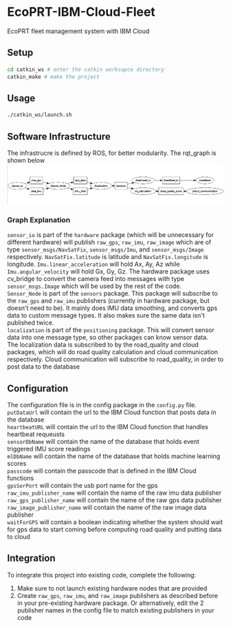 # EcoPRT-IBM-Cloud-Fleet
EcoPRT fleet management system with IBM Cloud



## Setup
``` bash
cd catkin_ws # enter the catkin worksapce directory
catkin_make # make the project
```

## Usage
``` bash
./catkin_ws/launch.sh
```

## Software Infrastructure
The infrastrucre is defined by ROS, for better modularity. The rqt_graph is shown below\
![Click here if image doesn't appear](https://github.com/imoghul/EcoPRT-IBM-Cloud-Fleet/blob/main/ros%20infrastructure.png)
### Graph Explanation
`sensor_io` is part of the `hardware` package (which will be unnecessary for different hardware) will publish `raw_gps`, `raw_imu`, `raw_image` which are of type `sensor_msgs/NavSatFix`, `sensor_msgs/Imu`, and `sensor_msgs/Image` respectively. `NavSatFix.latitude` is latitude and `NavSatFix.longitude` is longitude. `Imu.linear_acceleration` will hold Ax, Ay, Az while `Imu.angular_velocity` will hold Gx, Gy, Gz. The hardware package uses cv_bridge to convert the camera feed into messages with type `sensor_msgs.Image` which will be used by the rest of the code.\
`Sensor_Node` is part of the `sensors` package. This package will subscribe to the `raw_gps` and `raw_imu` publishers (currently in hardware package, but doesn't need to be). It mainly does IMU data smoothing, and converts gps data to custom message types. It also makes sure the same data isn't published twice.\
`localization` is part of the `positioning` package. This will convert sensor data into one message type, so other packages can know sensor data.\
The localization data is subscribed to by the road_quality and cloud packages, which will do road quality calculation and cloud communication respectively. Cloud communication will subscribe to road_quality, in order to post data to the database


## Configuration
The configuration file is in the config package in the ```config.py``` file.\
`putDataUrl` will contain the url to the IBM Cloud function that posts data in the database\
`heartbeatURL` will contain the url to the IBM Cloud function that handles heartbeat requeusts\
`sensorDbName` will contain the name of the database that holds event triggered IMU score readings\
`mlDbName` will contain the name of the database that holds machine learning scores\
`passcode` will contain the passcode that is defined in the IBM Cloud functions\
`gpsSerPort` will contain the usb port name for the gps\
`raw_imu_publisher_name` will contain the name of the raw imu data publisher\
`raw_gps_publisher_name` will contain the name of the raw gps data publisher\
`raw_image_publisher_name` will contain the name of the raw image data publisher\
`waitForGPS` will contain a boolean indicating whether the system should wait for gps data to start coming before computing road quality and putting data to cloud

## Integration
To integrate this project into existing code, complete the following:
1. Make sure to not launch existing hardware nodes that are provided
2. Create `raw_gps`, `raw_imu`, and `raw_image` publishers as described before in your pre-existing hardware package. Or alternatively, edit the 2 publisher names in the config file to match existing publishers in your code
